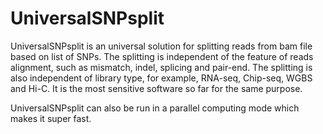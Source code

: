 #        UniversalSNPsplit 
UniversalSNPsplit is an universal solution for splitting reads from bam file based on list of SNPs. The splitting is independent of the feature of reads alignment, such as mismatch, indel, splicing and pair-end. The splitting is also independent of library type, for example, RNA-seq, Chip-seq, WGBS and Hi-C. It is the most sensitive software so far for the same purpose.

UniversalSNPsplit can also be run in a parallel computing mode which makes it super fast.
